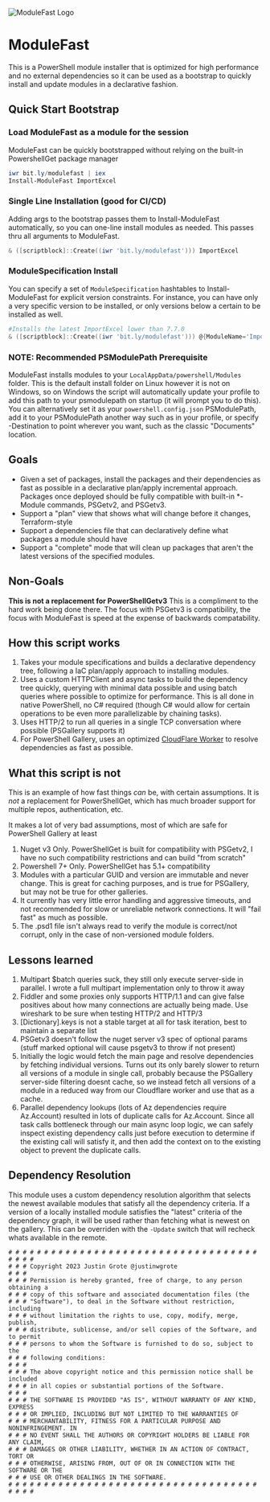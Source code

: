 
![ModuleFast Logo](./images/logo.gif)
# ModuleFast

This is a PowerShell module installer that is optimized for high performance and no external dependencies so it can be
used as a bootstrap to quickly install and update modules in a declarative fashion.

## Quick Start Bootstrap

### Load ModuleFast as a module for the session

ModuleFast can be quickly bootstrapped without relying on the built-in PowershellGet package manager

```powershell
iwr bit.ly/modulefast | iex
Install-ModuleFast ImportExcel
```

### Single Line Installation (good for CI/CD)

Adding args to the bootstrap passes them to Install-ModuleFast automatically, so you can one-line install modules as needed.
This passes thru all arguments to ModuleFast.

```powershell
& ([scriptblock]::Create((iwr 'bit.ly/modulefast'))) ImportExcel
```

### ModuleSpecification Install

You can specify a set of `ModuleSpecification` hashtables to Install-ModuleFast for explicit version constraints. For instance,
you can have only a very specific version to be installed, or only versions below a certain to be installed as well.

```powershell
#Installs the latest ImportExcel lower than 7.7.0
& ([scriptblock]::Create((iwr 'bit.ly/modulefast'))) @{ModuleName='ImportExcel';MaximumVersion='7.7.0'}
```

### NOTE: Recommended PSModulePath Prerequisite

ModuleFast installs modules to your `LocalAppData/powershell/Modules` folder.
This is the default install folder on Linux however it is not on Windows, so on Windows the
script will automatically update your profile to add this path to your psmodulepath on startup (it will prompt you to do this).
You can alternatively set it as your `powershell.config.json` PSModulePath, add it to your PSModulePath another way such as in your profile, or specify -Destination to point wherever you want, such as the classic "Documents" location.

## Goals

* Given a set of packages, install the packages and their dependencies as fast as possible in a declarative plan/apply incremental approach. Packages once deployed should be fully compatible with built-in *-Module commands, PSGetv2, and PSGetv3.
* Support a "plan" view that shows what will change before it changes, Terraform-style
* Support a dependencies file that can declaratively define what packages a module should have
* Support a "complete" mode that will clean up packages that aren't the latest versions of the specified modules.

## Non-Goals

**This is not a replacement for PowerShellGetv3** This is a compliment to the hard work being done there. The focus with
PSGetv3 is compatibility, the focus with ModuleFast is speed at the expense of backwards compatability.

## How this script works

1. Takes your module specifications and builds a declarative dependency tree, following a IaC plan/apply approach to installing modules.
1. Uses a custom HTTPClient and async tasks to build the dependency tree quickly, querying with minimal data possible and using batch queries where possible to optimize for performance. This is all done in native PowerShell, no C# required (though C# would allow for certain operations to be even more parallelizable by chaining tasks).
1. Uses HTTP/2 to run all queries in a single TCP conversation where possible (PSGallery supports it)
1. For PowerShell Gallery, uses an optimized [CloudFlare Worker](https://github.com/justingrote/pwshgallery) to resolve dependencies as fast as possible.

## What this script is not

This is an example of how fast things *can* be, with certain assumptions. It is *not* a replacement for
PowerShellGet, which has much broader support for multiple repos, authentication, etc.

It makes a lot of very bad assumptions, most of which are safe for PowerShell Gallery at least

1. Nuget v3 Only. PowerShellGet is built for compatibility with PSGetv2, I have no such compatibility restrictions and can build "from scratch"
1. Powershell 7+ Only. PowerShellGet has 5.1+ compatibility
1. Modules with a particular GUID and version are immutable and never change. This is great for caching purposes, and is true for PSGallery, but may not be true for other galleries.
1. It currently has very little error handling and aggressive timeouts, and not recommended for slow or unreliable
   network connections. It will "fail fast" as much as possible.
1. The .psd1 file isn't always read to verify the module is correct/not corrupt, only in the case of non-versioned module folders.

## Lessons learned

1. Multipart $batch queries suck, they still only execute server-side in parallel. I wrote a full multipart implementation only to throw it away
1. Fiddler and some proxies only supports HTTP/1.1 and can give false positives about how many connections are actually being made. Use wireshark to be sure when testing HTTP/2 and HTTP/3
1. [Dictionary].keys is not a stable target at all for task iteration, best to maintain a separate list
1. PSGetv3 doesn't follow the nuget server v3 spec of optional params (stuff marked optional will cause psgetv3 to throw if not present)
1. Initially the logic would fetch the main page and resolve dependencies by fetching individual versions. Turns out its only barely slower to return all versions of a module in single call, probably because the PSGallery server-side filtering doesnt cache, so we instead fetch all versions of a module in a reduced way from our Cloudflare worker and use that as a cache.
1. Parallel dependency lookups (lots of Az dependencies require Az.Account) resulted in lots of duplicate calls for Az.Account. Since all task calls bottleneck through our main async loop logic, we can safely inspect existing dependency calls just before execution to determine if the existing call will satisfy it, and then add the context on to the existing object to prevent the duplicate calls.

## Dependency Resolution

This module uses a custom dependency resolution algorithm that selects the newest available modules that satisfy all the
dependency criteria. If a version of a locally installed module satisfies the "latest" criteria of the dependency graph,
it will be used rather than fetching what is newest on the gallery. This can be overriden with the `-Update` switch that
will recheck whats available in the remote.
```
# # # # # # # # # # # # # # # # # # # # # # # # # # # # # # # # # # # # # # # 
# # # Copyright 2023 Justin Grote @justinwgrote
# # #
# # # Permission is hereby granted, free of charge, to any person obtaining a
# # # copy of this software and associated documentation files (the
# # # "Software"), to deal in the Software without restriction, including
# # # without limitation the rights to use, copy, modify, merge, publish,
# # # distribute, sublicense, and/or sell copies of the Software, and to permit
# # # persons to whom the Software is furnished to do so, subject to the
# # # following conditions:
# # #
# # # The above copyright notice and this permission notice shall be included
# # # in all copies or substantial portions of the Software.
# # #
# # # THE SOFTWARE IS PROVIDED "AS IS", WITHOUT WARRANTY OF ANY KIND, EXPRESS
# # # OR IMPLIED, INCLUDING BUT NOT LIMITED TO THE WARRANTIES OF
# # # MERCHANTABILITY, FITNESS FOR A PARTICULAR PURPOSE AND NONINFRINGEMENT. IN
# # # NO EVENT SHALL THE AUTHORS OR COPYRIGHT HOLDERS BE LIABLE FOR ANY CLAIM,
# # # DAMAGES OR OTHER LIABILITY, WHETHER IN AN ACTION OF CONTRACT, TORT OR
# # # OTHERWISE, ARISING FROM, OUT OF OR IN CONNECTION WITH THE SOFTWARE OR THE
# # # USE OR OTHER DEALINGS IN THE SOFTWARE.
# # # # # # # # # # # # # # # # # # # # # # # # # # # # # # # # # # # # # # # 
```
